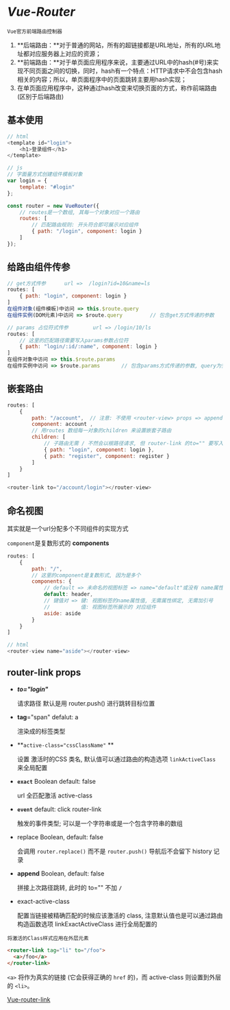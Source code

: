# ***Vue-Router***

`Vue官方前端路由控制器`

1. **后端路由：**对于普通的网站，所有的超链接都是URL地址，所有的URL地址都对应服务器上对应的资源；
2. **前端路由：**对于单页面应用程序来说，主要通过URL中的hash(#号)来实现不同页面之间的切换，同时，hash有一个特点：HTTP请求中不会包含hash相关的内容；所以，单页面程序中的页面跳转主要用hash实现；
3. 在单页面应用程序中，这种通过hash改变来切换页面的方式，称作前端路由 (区别于后端路由)

## 基本使用

```js
// html
<template id="login">
    <h1>登录组件</h1>
</template>

// js
// 字面量方式创建组件模板对象
var login = {
    template: "#login"
};

const router = new VueRouter({
    // routes是一个数组, 其每一个对象对应一个路由
    routes: [
        // 匹配路由规则: 开头符合即可展示对应组件
        { path: "/login", component: login }
    ]
});
```



## 给路由组件传参

```js
// get方式传参		url =>  /login?id=10&name=ls
routes: [
    { path: "login", component: login }
]
在组件对象(组件模板)中访问 => this.$route.query	
在组件实例(DOM元素)中访问 => $route.query			// 包含get方式传递的参数

// params 占位符式传参		url => /login/10/ls
routes: [
    // 这里的匹配路径需要写入params参数占位符
    { path: "login/:id/:name", component: login } 
]
在组件对象中访问 => this.$route.params	
在组件实例中访问 => $route.params		// 包含params方式传递的参数, query为空
```



## 嵌套路由

```js
routes: [
    { 
        path: "/account",  // 注意: 不使用 <router-view> props => append 拼接url, 路径必须有 /
        component: account ,
        // 用routes 数组每一对象的children 来设置嵌套子路由
        children: [
            // 子路由无需 / 不然会以根路径请求, 但 router-link 的to="" 要写入完整的url 请求地址
            { path: "login", component: login },
            { path: "register", component: register }
        ]
    }
]

<router-link to="/account/login"></router-view>
```



## 命名视图

其实就是一个url分配多个不同组件的实现方式

`component`是复数形式的 **components**

```js
routes: [
    {
        path: "/", 
        // 这里的component是复数形式, 因为是多个
        components: {
            // default => 未命名的视图标签 => name="default"或没有 name属性
            default: header,
            // 键值对 => 键: 视图标签的name属性值, 无需属性绑定, 无需加引号
            // 			值: 视图标签所展示的 对应组件
            aside: aside 	
        }
    }
]

// html
<router-view name="aside"></router-view>
```



## router-link props

+ ***to="login"***

  请求路径 默认是用 router.push() 进行跳转目标位置

+ **tag**="span" defalut: a          

  渲染成的标签类型

+ **`active-class="cssClassName"` **

  设置 激活时的CSS 类名, 默认值可以通过路由的构造选项 `linkActiveClass` 来全局配置

+ **`exact`** Boolean default: false      

  url 全匹配激活 active-class

+ **`event`** default: click  router-link 

  触发的事件类型; 可以是一个字符串或是一个包含字符串的数组

+ replace Boolean, default: false 

  会调用 `router.replace()` 而不是 `router.push()` 导航后不会留下 history 记录

+ **append** Boolean, default: false

  拼接上次路径跳转, 此时的 to="" 不加 **`/`**

+ exact-active-class 

  配置当链接被精确匹配的时候应该激活的 class, 注意默认值也是可以通过路由构造函数选项 linkExactActiveClass 进行全局配置的

`将激活的Class样式应用在外层元素`

```html
<router-link tag="li" to="/foo">
  <a>/foo</a>
</router-link>
```

`<a>` 将作为真实的链接 (它会获得正确的 `href` 的)，而 active-class 则设置到外层的 `<li>`。

[Vue-router-link](https://router.vuejs.org/zh/api/#router-link)	
